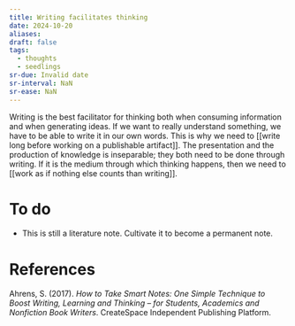 ```yaml
---
title: Writing facilitates thinking
date: 2024-10-20
aliases: 
draft: false
tags:
  - thoughts
  - seedlings
sr-due: Invalid date
sr-interval: NaN
sr-ease: NaN
---
```

Writing is the best facilitator for thinking both when consuming information and when generating ideas. If we want to really understand something, we have to be able to write it in our own words. This is why we need to [[write long before working on a publishable artifact]]. The presentation and the production of knowledge is inseparable; they both need to be done through writing. If it is the medium through which thinking happens, then we need to [[work as if nothing else counts than writing]].

# To do

- This is still a literature note. Cultivate it to become a permanent note.

# References

Ahrens, S. (2017). *How to Take Smart Notes: One Simple Technique to Boost Writing, Learning and Thinking – for Students, Academics and Nonfiction Book Writers*. CreateSpace Independent Publishing Platform.

